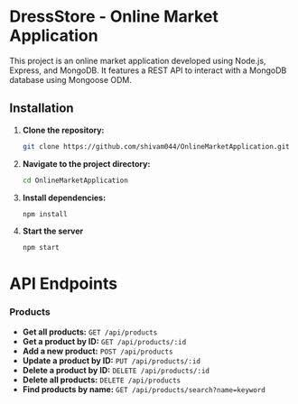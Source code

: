 # DressStore - Online Market Application

This project is an online market application developed using Node.js, Express, and MongoDB. It features a REST API to interact with a MongoDB database using Mongoose ODM.

## Installation

1. **Clone the repository:**

   ```bash
   git clone https://github.com/shivam044/OnlineMarketApplication.git
   
2. **Navigate to the project directory:**
    ```bash
    cd OnlineMarketApplication

3. **Install dependencies:**
    ```bash
    npm install

4. **Start the server**
    ```bash
    npm start

# API Endpoints

### Products

- **Get all products:** `GET /api/products`
- **Get a product by ID:** `GET /api/products/:id`
- **Add a new product:** `POST /api/products`
- **Update a product by ID:** `PUT /api/products/:id`
- **Delete a product by ID:** `DELETE /api/products/:id`
- **Delete all products:** `DELETE /api/products`
- **Find products by name:** `GET /api/products/search?name=keyword`




